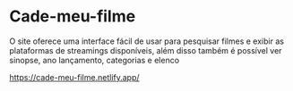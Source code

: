 # Cade-meu-filme
O site oferece uma interface fácil de usar para pesquisar filmes e exibir as plataformas de streamings disponíveis, além disso também é possível ver sinopse, ano lançamento, categorias e elenco


https://cade-meu-filme.netlify.app/
